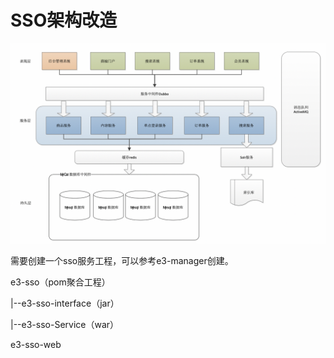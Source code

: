 # SSO架构改造

![](../../.gitbook/assets/image%20%2879%29.png)



需要创建一个sso服务工程，可以参考e3-manager创建。

e3-sso（pom聚合工程）

   \|--e3-sso-interface（jar）

   \|--e3-sso-Service（war）

e3-sso-web

